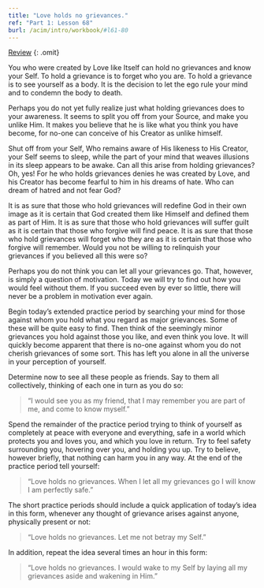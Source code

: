 ```yaml
---
title: "Love holds no grievances."
ref: "Part 1: Lesson 68"
burl: /acim/intro/workbook/#l61-80
---
```


<a class="hide-review" href="/acim/workbook/l084/#l068">Review</a>
{: .omit}

You who were created by Love like Itself can hold no grievances and know
your Self. To hold a grievance is to forget who you are. To hold a
grievance is to see yourself as a body. It is the decision to let the
ego rule your mind and to condemn the body to death.

Perhaps you do not yet fully realize just what holding grievances does
to your awareness. It seems to split you off from your Source, and make
you unlike Him. It makes you believe that he is like what you think you
have become, for no-one can conceive of his Creator as unlike himself.

Shut off from your Self, Who remains aware of His likeness to His
Creator, your Self seems to sleep, while the part of your mind that
weaves illusions in its sleep appears to be awake. Can all this arise
from holding grievances? Oh, yes! For he who holds grievances denies he
was created by Love, and his Creator has become fearful to him in his
dreams of hate. Who can dream of hatred and not fear God?

It is as sure that those who hold grievances will redefine God in their
own image as it is certain that God created them like Himself and
defined them as part of Him. It is as sure that those who hold
grievances will suffer guilt as it is certain that those who forgive
will find peace. It is as sure that those who hold grievances will
forget who they are as it is certain that those who forgive will
remember. Would you not be willing to relinquish your grievances if you
believed all this were so?

Perhaps you do not think you can let all your grievances go. That,
however, is simply a question of motivation. Today we will try to find
out how you would feel without them. If you succeed even by ever so
little, there will never be a problem in motivation ever again.

Begin today’s extended practice period by searching your mind for those
against whom you hold what you regard as major grievances. Some of these
will be quite easy to find. Then think of the seemingly minor grievances
you hold against those you like, and even think you love. It will
quickly become apparent that there is no-one against whom you do not
cherish grievances of some sort. This has left you alone in all the
universe in your perception of yourself.

Determine now to see all these people as friends. Say to them all
collectively, thinking of each one in turn as you do so:

> “I would see you as my friend,
> that I may remember you are part of me,
> and come to know myself.”

Spend the remainder of the practice period trying to think of yourself
as completely at peace with everyone and everything, safe in a world
which protects you and loves you, and which you love in return. Try to
feel safety surrounding you, hovering over you, and holding you up. Try
to believe, however briefly, that nothing can harm you in any way. At
the end of the practice period tell yourself:

> “Love holds no grievances. When I let all my grievances go I will
> know I am perfectly safe.”

The short practice periods should include a quick application of today’s
idea in this form, whenever any thought of grievance arises against
anyone, physically present or not:

> “Love holds no grievances. Let me not betray my Self.”

In addition, repeat the idea several times an hour in this form:

> “Love holds no grievances.
> I would wake to my Self by laying
> all my grievances aside and wakening in Him.”


